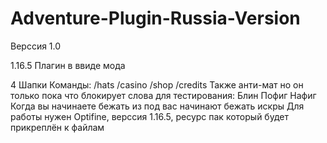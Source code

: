 # Adventure-Plugin-Russia-Version
Верссия 1.0

1.16.5 Плагин в ввиде мода

4 Шапки
Команды:
 /hats
 /casino
 /shop
 /credits
Также анти-мат но он только пока что блокирует слова для тестирования:
 Блин
 Пофиг
 Нафиг
Когда вы начинаете бежать из под вас начинают бежать искры
Для работы нужен Optifine, верссия 1.16.5, ресурс пак который будет прикреплён к файлам
